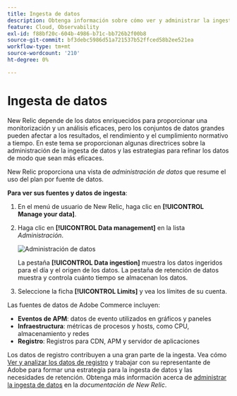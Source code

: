 ```yaml
---
title: Ingesta de datos
description: Obtenga información sobre cómo ver y administrar la ingesta de datos de Commerce en New Relic.
feature: Cloud, Observability
exl-id: f88bf20c-604b-4986-b71c-bb726b2f00b8
source-git-commit: bf3debc5986d51a721537b52ffced58b2ee521ea
workflow-type: tm+mt
source-wordcount: '210'
ht-degree: 0%

---
```


# Ingesta de datos

New Relic depende de los datos enriquecidos para proporcionar una monitorización y un análisis eficaces, pero los conjuntos de datos grandes pueden afectar a los resultados, el rendimiento y el cumplimiento normativo a tiempo. En este tema se proporcionan algunas directrices sobre la administración de la ingesta de datos y las estrategias para refinar los datos de modo que sean más eficaces.

New Relic proporciona una vista de _administración de datos_ que resume el uso del plan por fuente de datos.

**Para ver sus fuentes y datos de ingesta**:

1. En el menú de usuario de New Relic, haga clic en **[!UICONTROL Manage your data]**.
1. Haga clic en **[!UICONTROL Data management]** en la lista _Administración_.

   ![Administración de datos](../../assets/new-relic/data-ingestion.png)

   La pestaña **[!UICONTROL Data ingestion]** muestra los datos ingeridos para el día y el origen de los datos.
La pestaña de retención de datos muestra y controla cuánto tiempo se almacenan los datos.

1. Seleccione la ficha **[!UICONTROL Limits]** y vea los límites de su cuenta.

Las fuentes de datos de Adobe Commerce incluyen:

- **Eventos de APM**: datos de evento utilizados en gráficos y paneles
- **Infraestructura**: métricas de procesos y hosts, como CPU, almacenamiento y redes
- **Registro**: Registros para CDN, APM y servidor de aplicaciones

Los datos de registro contribuyen a una gran parte de la ingesta. Vea cómo [Ver y analizar los datos de registro](log-management.md#view-and-analyze-log-data) y trabajar con su representante de Adobe para formar una estrategia para la ingesta de datos y las necesidades de retención. Obtenga más información acerca de [administrar la ingesta de datos](https://docs.newrelic.com/docs/data-apis/manage-data/manage-data-coming-new-relic/) en la _documentación de New Relic_.
